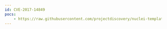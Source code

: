 ```yaml
---
id: CVE-2017-14849
pocs:
    - https://raw.githubusercontent.com/projectdiscovery/nuclei-templates/master/cves/CVE-2017-14849.yaml
---
```

